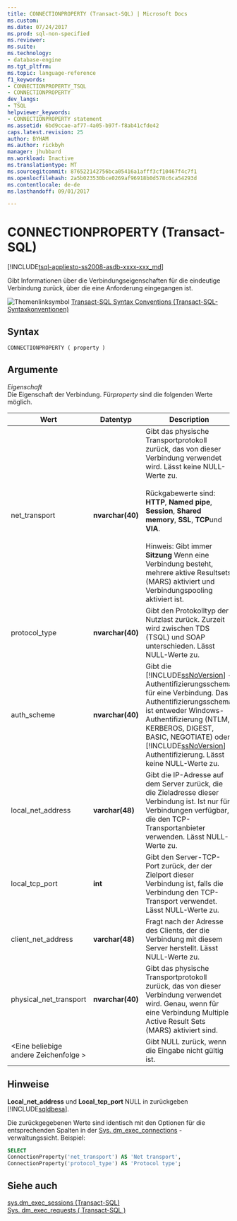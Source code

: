 ```yaml
---
title: CONNECTIONPROPERTY (Transact-SQL) | Microsoft Docs
ms.custom: 
ms.date: 07/24/2017
ms.prod: sql-non-specified
ms.reviewer: 
ms.suite: 
ms.technology:
- database-engine
ms.tgt_pltfrm: 
ms.topic: language-reference
f1_keywords:
- CONNECTIONPROPERTY_TSQL
- CONNECTIONPROPERTY
dev_langs:
- TSQL
helpviewer_keywords:
- CONNECTIONPROPERTY statement
ms.assetid: 6bd9ccae-af77-4a05-b97f-f8ab41cfde42
caps.latest.revision: 25
author: BYHAM
ms.author: rickbyh
manager: jhubbard
ms.workload: Inactive
ms.translationtype: MT
ms.sourcegitcommit: 876522142756bca05416a1afff3cf10467f4c7f1
ms.openlocfilehash: 2a5b023530bce0269af96918b0d578c6ca54293d
ms.contentlocale: de-de
ms.lasthandoff: 09/01/2017

---
```

# <a name="connectionproperty-transact-sql"></a>CONNECTIONPROPERTY (Transact-SQL)
[!INCLUDE[tsql-appliesto-ss2008-asdb-xxxx-xxx_md](../../includes/tsql-appliesto-ss2008-asdb-xxxx-xxx-md.md)]

Gibt Informationen über die Verbindungseigenschaften für die eindeutige Verbindung zurück, über die eine Anforderung eingegangen ist.
  
![Themenlinksymbol](../../database-engine/configure-windows/media/topic-link.gif "Topic link icon") [Transact-SQL Syntax Conventions (Transact-SQL-Syntaxkonventionen)](../../t-sql/language-elements/transact-sql-syntax-conventions-transact-sql.md)
  
## <a name="syntax"></a>Syntax  
  
```sql
CONNECTIONPROPERTY ( property )  
```  
  
## <a name="arguments"></a>Argumente  
*Eigenschaft*  
Die Eigenschaft der Verbindung. Für*property* sind die folgenden Werte möglich.
  
|Wert|Datentyp|Description|  
|---|---|---|
|net_transport|**nvarchar(40)**|Gibt das physische Transportprotokoll zurück, das von dieser Verbindung verwendet wird. Lässt keine NULL-Werte zu.<br /><br /> Rückgabewerte sind: **HTTP**, **Named pipe**, **Session**, **Shared memory**, **SSL**, **TCP**und **VIA**.<br /><br /> Hinweis: Gibt immer **Sitzung** Wenn eine Verbindung besteht, mehrere aktive Resultsets (MARS) aktiviert und Verbindungspooling aktiviert ist.|  
|protocol_type|**nvarchar(40)**|Gibt den Protokolltyp der Nutzlast zurück. Zurzeit wird zwischen TDS (TSQL) und SOAP unterschieden. Lässt NULL-Werte zu.|  
|auth_scheme|**nvarchar(40)**|Gibt die [!INCLUDE[ssNoVersion](../../includes/ssnoversion-md.md)] -Authentifizierungsschema für eine Verbindung. Das Authentifizierungsschema ist entweder Windows-Authentifizierung (NTLM, KERBEROS, DIGEST, BASIC, NEGOTIATE) oder [!INCLUDE[ssNoVersion](../../includes/ssnoversion-md.md)] Authentifizierung. Lässt keine NULL-Werte zu.|  
|local_net_address|**varchar(48)**|Gibt die IP-Adresse auf dem Server zurück, die die Zieladresse dieser Verbindung ist. Ist nur für Verbindungen verfügbar, die den TCP-Transportanbieter verwenden. Lässt NULL-Werte zu.|  
|local_tcp_port|**int**|Gibt den Server-TCP-Port zurück, der der Zielport dieser Verbindung ist, falls die Verbindung den TCP-Transport verwendet. Lässt NULL-Werte zu.|  
|client_net_address|**varchar(48)**|Fragt nach der Adresse des Clients, der die Verbindung mit diesem Server herstellt. Lässt NULL-Werte zu.|  
|physical_net_transport|**nvarchar(40)**|Gibt das physische Transportprotokoll zurück, das von dieser Verbindung verwendet wird. Genau, wenn für eine Verbindung Multiple Active Result Sets (MARS) aktiviert sind.|  
|\<Eine beliebige andere Zeichenfolge >||Gibt NULL zurück, wenn die Eingabe nicht gültig ist.|  
  
## <a name="remarks"></a>Hinweise  
**Local_net_address** und **Local_tcp_port** NULL in zurückgeben [!INCLUDE[sqldbesa](../../includes/sqldbesa-md.md)].
  
Die zurückgegebenen Werte sind identisch mit den Optionen für die entsprechenden Spalten in der [Sys. dm_exec_connections](../../relational-databases/system-dynamic-management-views/sys-dm-exec-connections-transact-sql.md) -verwaltungssicht. Beispiel:
  
```sql
SELECT   
ConnectionProperty('net_transport') AS 'Net transport',   
ConnectionProperty('protocol_type') AS 'Protocol type';  
```  
  
## <a name="see-also"></a>Siehe auch
[sys.dm_exec_sessions &#40;Transact-SQL&#41;](../../relational-databases/system-dynamic-management-views/sys-dm-exec-sessions-transact-sql.md)  
[Sys. dm_exec_requests &#40; Transact-SQL &#41;](../../relational-databases/system-dynamic-management-views/sys-dm-exec-requests-transact-sql.md)
  
  

